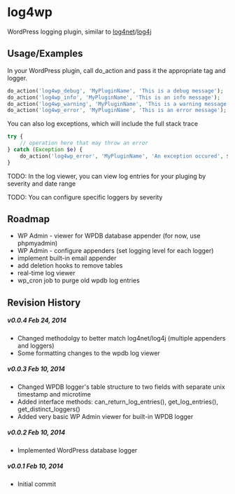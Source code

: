 log4wp
======

WordPress logging plugin, similar to [log4net](http://logging.apache.org/log4net/)/[log4j](http://logging.apache.org/log4j/2.x/)


## Usage/Examples

In your WordPress plugin, call do_action and pass it the appropriate tag and logger.
```php
do_action('log4wp_debug', 'MyPluginName', 'This is a debug message');
do_action('log4wp_info', 'MyPluginName', 'This is an info message');
do_action('log4wp_warning', 'MyPluginName', 'This is a warning message');
do_action('log4wp_error', 'MyPluginName', 'This is an error message');
```

You can also log exceptions, which will include the full stack trace
```php
try {
	// operation here that may throw an error
} catch (Exception $e) {
	do_action('log4wp_error', 'MyPluginName', 'An exception occured', $e);
}
```

TODO: In the log viewer, you can view log entries for your pluging by severity and date range

TODO: You can configure specific loggers by severity


## Roadmap
* WP Admin - viewer for WPDB database appender (for now, use phpmyadmin)
* WP Admin - configure appenders (set logging level for each logger)
* implement built-in email appender
* add deletion hooks to remove tables
* real-time log viewer
* wp_cron job to purge old wpdb log entries


## Revision History

##### v0.0.4 Feb 24, 2014
* Changed methodolgy to better match log4net/log4j (multiple appenders and loggers)
* Some formatting changes to the wpdb log viewer


##### v0.0.3 Feb 10, 2014
* Changed WPDB logger's table structure to two fields with separate unix timestamp and microtime
* Added interface methods: can_return_log_entries(), get_log_entries(), get_distinct_loggers()
* Added very basic WP Admin viewer for built-in WPDB logger


##### v0.0.2 Feb 10, 2014
* Implemented WordPress database logger


##### v0.0.1 Feb 10, 2014
* Initial commit
